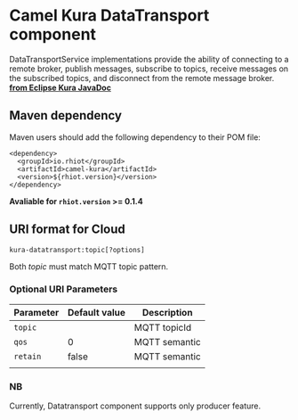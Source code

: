 # Camel Kura DataTransport component

DataTransportService implementations provide the ability of connecting to a remote broker, publish messages, subscribe to topics, receive messages on the subscribed topics, and disconnect from the remote message broker.
**[from Eclipse Kura JavaDoc](https://github.com/eclipse/kura/blob/develop/kura/org.eclipse.kura.api/src/main/java/org/eclipse/kura/data/DataTransportService.java)** 

## Maven dependency

Maven users should add the following dependency to their POM file:

    <dependency>
      <groupId>io.rhiot</groupId>
      <artifactId>camel-kura</artifactId>
      <version>${rhiot.version}</version>
    </dependency>

**Avaliable for `rhiot.version` >= 0.1.4**


## URI format for Cloud

    kura-datatransport:topic[?options]

Both *topic* must match MQTT topic  pattern.


### Optional URI Parameters

| Parameter        | Default value             | Description                 |
|------------------|---------------------------|-----------------------------|
| `topic`          |                           | MQTT topicId                |
| `qos`            |0                          | MQTT semantic               |
| `retain`         |false                      | MQTT semantic               |
||||

### NB 

Currently, Datatransport component supports only producer feature.